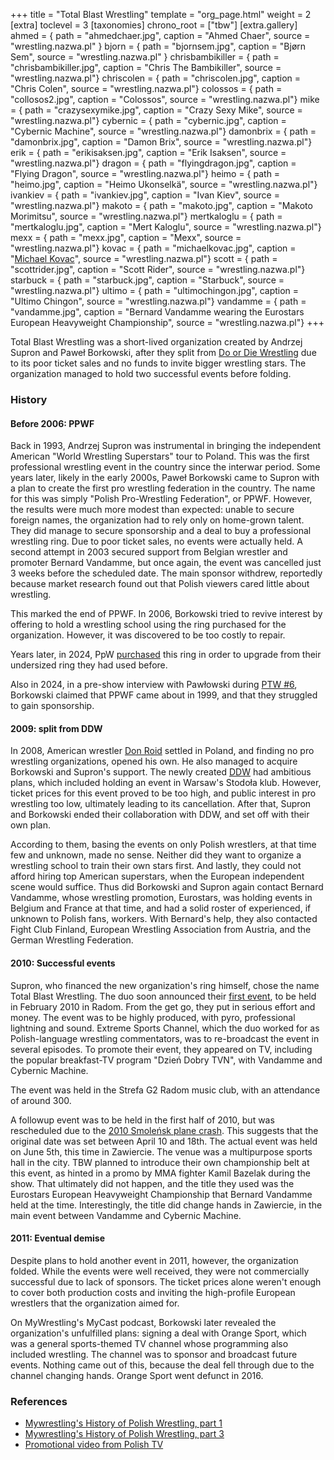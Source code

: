 +++
title = "Total Blast Wrestling"
template = "org_page.html"
weight = 2
[extra]
toclevel = 3
[taxonomies]
chrono_root = ["tbw"]
[extra.gallery]
ahmed = { path = "ahmedchaer.jpg", caption = "Ahmed Chaer", source = "wrestling.nazwa.pl" }
bjorn = { path = "bjornsem.jpg", caption = "Bjørn Sem", source = "wrestling.nazwa.pl" }
chrisbambikiller = { path = "chrisbambikiller.jpg", caption = "Chris The Bambikiller", source = "wrestling.nazwa.pl"}
chriscolen = { path = "chriscolen.jpg", caption = "Chris Colen", source = "wrestling.nazwa.pl"}
colossos = { path = "collosos2.jpg", caption = "Colossos", source = "wrestling.nazwa.pl"}
mike = { path = "crazysexymike.jpg", caption = "Crazy Sexy Mike", source = "wrestling.nazwa.pl"}
cybernic = { path = "cybernic.jpg", caption = "Cybernic Machine", source = "wrestling.nazwa.pl"}
damonbrix = { path = "damonbrix.jpg", caption = "Damon Brix", source = "wrestling.nazwa.pl"}
erik = { path = "erikisaksen.jpg", caption = "Erik Isaksen", source = "wrestling.nazwa.pl"}
dragon = { path = "flyingdragon.jpg", caption = "Flying Dragon", source = "wrestling.nazwa.pl"}
heimo = { path = "heimo.jpg", caption = "Heimo Ukonselkä", source = "wrestling.nazwa.pl"}
ivankiev = { path = "ivankiev.jpg", caption = "Ivan Kiev", source = "wrestling.nazwa.pl"}
makoto = { path = "makoto.jpg", caption = "Makoto Morimitsu", source = "wrestling.nazwa.pl"}
mertkaloglu = { path = "mertkaloglu.jpg", caption = "Mert Kaloglu", source = "wrestling.nazwa.pl"}
mexx = { path = "mexx.jpg", caption = "Mexx", source = "wrestling.nazwa.pl"}
kovac = { path = "michaelkovac.jpg", caption = "[Michael Kovac](@/w/michael-kovac.md)", source = "wrestling.nazwa.pl"}
scott = { path = "scottrider.jpg", caption = "Scott Rider", source = "wrestling.nazwa.pl"}
starbuck = { path = "starbuck.jpg", caption = "Starbuck", source = "wrestling.nazwa.pl"}
ultimo = { path = "ultimochingon.jpg", caption = "Ultimo Chingon", source = "wrestling.nazwa.pl"}
vandamme = { path = "vandamme.jpg", caption = "Bernard Vandamme wearing the Eurostars European Heavyweight Championship", source = "wrestling.nazwa.pl"}
+++

Total Blast Wrestling was a short-lived organization created by Andrzej Supron and Paweł Borkowski, after they split from [Do or Die Wrestling](@/o/ddw.md) due to its poor ticket sales and no funds to invite bigger wrestling stars. The organization managed to hold two successful events before folding.

### History

#### Before 2006: PPWF

Back in 1993, Andrzej Supron was instrumental in bringing the independent American "World Wrestling Superstars" tour to Poland. This was the first professional wrestling event in the country since the interwar period.
Some years later, likely in the early 2000s, Paweł Borkowski came to Supron with a plan to create the first pro wrestling federation in the country.
The name for this was simply "Polish Pro-Wrestling Federation", or PPWF.
However, the results were much more modest than expected: unable to secure foreign names, the organization had to rely only on home-grown talent.
They did manage to secure sponsorship and a deal to buy a professional wrestling ring.
Due to poor ticket sales, no events were actually held. A second attempt in 2003 secured support from Belgian wrestler and promoter Bernard Vandamme, but once again, the event was cancelled just 3 weeks before the scheduled date. The main sponsor withdrew, reportedly because market research found out that Polish viewers cared little about wrestling.

This marked the end of PPWF. In 2006, Borkowski tried to revive interest by offering to hold a wrestling school using the ring purchased for the organization. However, it was discovered to be too costly to repair.

Years later, in 2024, PpW [purchased](@/o/ppw.md#2023-prime-time-transfers-professional-ring) this ring in order to upgrade from their undersized ring they had used before.

Also in 2024, in a pre-show interview with Pawłowski during [PTW #6](@/e/ptw/2024-05-11-ptw-6.md), Borkowski claimed that PPWF came about in 1999, and that they struggled to gain sponsorship.

#### 2009: split from DDW

In 2008, American wrestler [Don Roid](@/w/don-roid.md) settled in Poland, and finding no pro wrestling organizations, opened his own. He also managed to acquire Borkowski and Supron's support.
The newly created [DDW](@/o/ddw.md) had ambitious plans, which included holding an event in Warsaw's Stodoła klub. However, ticket prices for this event proved to be too high, and public interest in pro wrestling too low, ultimately leading to its cancellation.
After that, Supron and Borkowski ended their collaboration with DDW, and set off with their own plan.

According to them, basing the events on only Polish wrestlers, at that time few and unknown, made no sense. Neither did they want to organize a wrestling school to train their own stars first. And lastly, they could not afford hiring top American superstars, when the European independent scene would suffice. Thus did Borkowski and Supron again contact Bernard Vandamme, whose wrestling promotion, Eurostars, was holding events in Belgium and France at that time, and had a solid roster of experienced, if unknown to Polish fans, workers. With Bernard's help, they also contacted Fight Club Finland, European Wrestling Association from Austria, and the German Wrestling Federation.

#### 2010: Successful events

Supron, who financed the new organization's ring himself, chose the name Total Blast Wrestling. The duo soon announced their [first event](@/e/tbw/2010-02-27-tbw-1.md), to be held in February 2010 in Radom.
From the get go, they put in serious effort and money. The event was to be highly produced, with pyro, professional lightning and sound. Extreme Sports Channel, which the duo worked for as Polish-language wrestling commentators, was to re-broadcast the event in several episodes. To promote their event, they appeared on TV, including the popular breakfast-TV program "Dzień Dobry TVN", with Vandamme and Cybernic Machine.

The event was held in the Strefa G2 Radom music club, with an attendance of around 300.

A followup event was to be held in the first half of 2010, but was rescheduled due to the [2010 Smoleńsk plane crash](https://en.wikipedia.org/wiki/Smolensk_air_disaster). This suggests that the original date was set between April 10 and 18th.
The actual event was held on June 5th, this time in Zawiercie. The venue was a multipurpose sports hall in the city.
TBW planned to introduce their own championship belt at this event, as hinted in a promo by MMA fighter Kamil Bazelak during the show.
That ultimately did not happen, and the title they used was the Eurostars European Heavyweight Championship that Bernard Vandamme held at the time.
Interestingly, the title did change hands in Zawiercie, in the main event between Vandamme and Cybernic Machine.

#### 2011: Eventual demise

Despite plans to hold another event in 2011, however, the organization folded. While the events were well received, they were not commercially successful due to lack of sponsors.
The ticket prices alone weren't enough to cover both production costs and inviting the high-profile European wrestlers that the organization aimed for.

On MyWrestling's MyCast podcast, Borkowski later revealed the organization's unfulfilled plans: signing a deal with Orange Sport, which was a general sports-themed TV channel whose programming also included wrestling. The channel was to sponsor and broadcast future events.
Nothing came out of this, because the deal fell through due to the channel changing hands. Orange Sport went defunct in 2016.

### References

* [Mywrestling's History of Polish Wrestling, part 1](https://mywrestling.com.pl/historia-polskiego-wrestlingu-1-supronstars-gala-w-torwarze-ppwf/)
* [Mywrestling's History of Polish Wrestling, part 3](https://mywrestling.com.pl/historia-polskiego-wrestlingu-3-total-blast-wrestling/)
* [Promotional video from Polish TV](https://www.youtube.com/watch?v=YHq0T_Ou438)

[bazelak-kovacs]: https://www.youtube.com/watch?v=1vSTZv-LfIE

